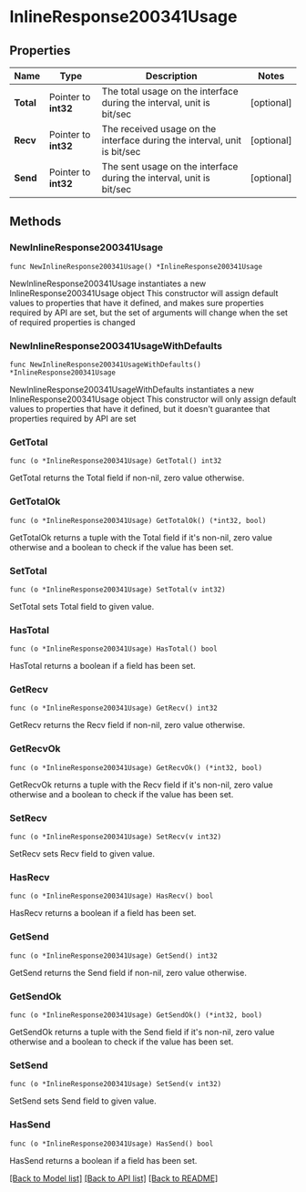 # InlineResponse200341Usage

## Properties

Name | Type | Description | Notes
------------ | ------------- | ------------- | -------------
**Total** | Pointer to **int32** | The total usage on the interface during the interval, unit is bit/sec | [optional] 
**Recv** | Pointer to **int32** | The received usage on the interface during the interval, unit is bit/sec | [optional] 
**Send** | Pointer to **int32** | The sent usage on the interface during the interval, unit is bit/sec | [optional] 

## Methods

### NewInlineResponse200341Usage

`func NewInlineResponse200341Usage() *InlineResponse200341Usage`

NewInlineResponse200341Usage instantiates a new InlineResponse200341Usage object
This constructor will assign default values to properties that have it defined,
and makes sure properties required by API are set, but the set of arguments
will change when the set of required properties is changed

### NewInlineResponse200341UsageWithDefaults

`func NewInlineResponse200341UsageWithDefaults() *InlineResponse200341Usage`

NewInlineResponse200341UsageWithDefaults instantiates a new InlineResponse200341Usage object
This constructor will only assign default values to properties that have it defined,
but it doesn't guarantee that properties required by API are set

### GetTotal

`func (o *InlineResponse200341Usage) GetTotal() int32`

GetTotal returns the Total field if non-nil, zero value otherwise.

### GetTotalOk

`func (o *InlineResponse200341Usage) GetTotalOk() (*int32, bool)`

GetTotalOk returns a tuple with the Total field if it's non-nil, zero value otherwise
and a boolean to check if the value has been set.

### SetTotal

`func (o *InlineResponse200341Usage) SetTotal(v int32)`

SetTotal sets Total field to given value.

### HasTotal

`func (o *InlineResponse200341Usage) HasTotal() bool`

HasTotal returns a boolean if a field has been set.

### GetRecv

`func (o *InlineResponse200341Usage) GetRecv() int32`

GetRecv returns the Recv field if non-nil, zero value otherwise.

### GetRecvOk

`func (o *InlineResponse200341Usage) GetRecvOk() (*int32, bool)`

GetRecvOk returns a tuple with the Recv field if it's non-nil, zero value otherwise
and a boolean to check if the value has been set.

### SetRecv

`func (o *InlineResponse200341Usage) SetRecv(v int32)`

SetRecv sets Recv field to given value.

### HasRecv

`func (o *InlineResponse200341Usage) HasRecv() bool`

HasRecv returns a boolean if a field has been set.

### GetSend

`func (o *InlineResponse200341Usage) GetSend() int32`

GetSend returns the Send field if non-nil, zero value otherwise.

### GetSendOk

`func (o *InlineResponse200341Usage) GetSendOk() (*int32, bool)`

GetSendOk returns a tuple with the Send field if it's non-nil, zero value otherwise
and a boolean to check if the value has been set.

### SetSend

`func (o *InlineResponse200341Usage) SetSend(v int32)`

SetSend sets Send field to given value.

### HasSend

`func (o *InlineResponse200341Usage) HasSend() bool`

HasSend returns a boolean if a field has been set.


[[Back to Model list]](../README.md#documentation-for-models) [[Back to API list]](../README.md#documentation-for-api-endpoints) [[Back to README]](../README.md)


